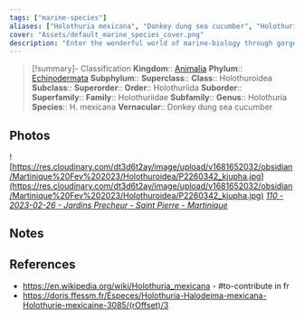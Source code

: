 ```yaml
---
tags: ["marine-species"]
aliases: ["Holothuria mexicana", "Donkey dung sea cucumber", "Holothurie mexicaine"]
cover: "Assets/default_marine_species_cover.png"
description: "Enter the wonderful world of marine-biology through gorgeous underwater pictures of marine animals. Holothuriidae are commonly called sea cucumber, and belongs to the echinodermata phylum. So they're cousin of sea stars (I know it doesn't look like so at all)."
---
```

> [!summary]- Classification
**Kingdom**:: [Animalia](Animalia.md)
**Phylum**:: [Echinodermata](Echinodermata.md)
**Subphylum**:: 
**Superclass**::
**Class**:: Holothuroidea
**Subclass**::
**Superorder**::
**Order**:: Holothuriida
**Suborder**::
**Superfamily**::
**Family**:: Holothuriidae
**Subfamily**::
**Genus**:: Holothuria
**Species**:: H. mexicana
**Vernacular**:: Donkey dung sea cucumber

## Photos
![https://res.cloudinary.com/dt3d6t2ay/image/upload/v1681652032/obsidian/Martinique%20Fev%202023/Holothuroidea/P2260342_kjupha.jpg](https://res.cloudinary.com/dt3d6t2ay/image/upload/v1681652032/obsidian/Martinique%20Fev%202023/Holothuroidea/P2260342_kjupha.jpg)
*[110 - 2023-02-26 - Jardins Precheur - Saint Pierre - Martinique](110%20-%202023-02-26%20-%20Jardins%20Precheur%20-%20Saint%20Pierre%20-%20Martinique.md)*

## Notes

## References
- https://en.wikipedia.org/wiki/Holothuria_mexicana - #to-contribute in fr
- https://doris.ffessm.fr/Especes/Holothuria-Halodeima-mexicana-Holothurie-mexicaine-3085/(rOffset)/3